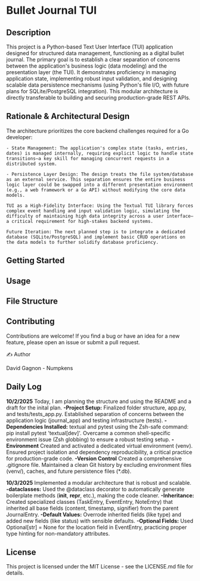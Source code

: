 # Bullet Journal TUI

## Description
This project is a Python-based Text User Interface (TUI) application designed for structured data management, functioning as a digital bullet journal. The primary goal is to establish a clear separation of concerns between the application's business logic (data modeling) and the presentation layer (the TUI). It demonstrates proficiency in managing application state, implementing robust input validation, and designing scalable data persistence mechanisms (using Python's file I/O, with future plans for SQLite/PostgreSQL integration). This modular architecture is directly transferable to building and securing production-grade REST APIs.

## Rationale & Architectural Design
The architecture prioritizes the core backend challenges required for a Go developer:

    - State Management: The application's complex state (tasks, entries, dates) is managed internally, requiring explicit logic to handle state transitions—a key skill for managing concurrent requests in a distributed system.

    - Persistence Layer Design: The design treats the file system/database as an external service. This separation ensures the entire business logic layer could be swapped into a different presentation environment (e.g., a web framework or a Go API) without modifying the core data models.

    TUI as a High-Fidelity Interface: Using the Textual TUI library forces complex event handling and input validation logic, simulating the difficulty of maintaining high data integrity across a user interface—a critical requirement for high-stakes backend systems.

    Future Iteration: The next planned step is to integrate a dedicated database (SQLite/PostgreSQL) and implement basic CRUD operations on the data models to further solidify database proficiency.

## Getting Started


## Usage


## File Structure


## Contributing

Contributions are welcome! If you find a bug or have an idea for a new feature, please open an issue or submit a pull request.

✍️ Author

David Gagnon - Numpkens

## Daily Log

**10/2/2025** Today, I am planning the structure and using the README and a draft for the inital plan. 
    **-Project Setup:**	Finalized folder structure, app.py, and tests/tests_app.py.	Established separation of concerns between the application logic (journal_app) and testing infrastructure (tests).
    **-Dependencies	Installed:** textual and pytest using the Zsh-safe command: pip install pytest 'textual[dev]'.	Overcame a common shell-specific environment issue (Zsh globbing) to ensure a robust testing setup.
    **-Environment**	Created and activated a dedicated virtual environment (venv).	Ensured project isolation and dependency reproducibility, a critical practice for production-grade code.
    **-Version Control**	Created a comprehensive .gitignore file.	Maintained a clean Git history by excluding environment files (venv/), caches, and future persistence files (*.db).

**10/3/2025** Implemented a modular architecture that is robust and scalable.
    **-dataclasses:** Used the @dataclass decorator to automatically generate boilerplate methods (__init__, __repr__, etc.), making the code cleaner.
    **-Inheritance:** Created specialized classes (TaskEntry, EventEntry, NoteEntry) that inherited all base fields (content, timestamp, signifier) from the parent JournalEntry.
    **-Default Values:** Overrode inherited fields (like type) and added new fields (like status) with sensible defaults.
    **-Optional Fields:** Used Optional[str] = None for the location field in EventEntry, practicing proper type hinting for non-mandatory attributes.

## License

This project is licensed under the MIT License - see the LICENSE.md file for details.
